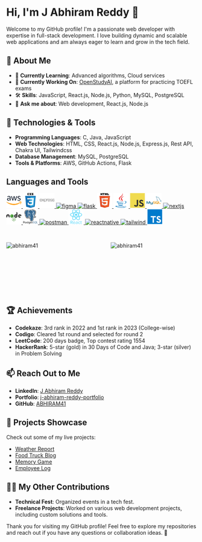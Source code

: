 # Hi, I'm J Abhiram Reddy 👋

Welcome to my GitHub profile! I'm a passionate web developer with expertise in full-stack development. I love building dynamic and scalable web applications and am always eager to learn and grow in the tech field.

## 🚀 About Me

- 🌱 **Currently Learning**: Advanced algorithms, Cloud services
- 💼 **Currently Working On**: [OpenStudyAI](https://openstudyai.com/), a platform for practicing TOEFL exams
- 🛠️ **Skills**: JavaScript, React.js, Node.js, Python, MySQL, PostgreSQL
- 💬 **Ask me about**: Web development, React.js, Node.js

## 🔧 Technologies & Tools

- **Programming Languages**: C, Java, JavaScript
- **Web Technologies**: HTML, CSS, React.js, Node.js, Express.js, Rest API, Chakra UI, Tailwindcss
- **Database Management**: MySQL, PostgreSQL
- **Tools & Platforms**: AWS, GitHub Actions, Flask

## Languages and Tools
<p align="left" class="back1"> 
  <a href="https://aws.amazon.com" target="_blank" rel="noreferrer"> <img src="https://raw.githubusercontent.com/devicons/devicon/master/icons/amazonwebservices/amazonwebservices-original-wordmark.svg" alt="aws" width="40" height="40"/> </a> 
  <a href="https://www.w3schools.com/css/" target="_blank" rel="noreferrer"> <img src="https://raw.githubusercontent.com/devicons/devicon/master/icons/css3/css3-original-wordmark.svg" alt="css3" width="40" height="40"/> </a> 
  <a href="https://expressjs.com" target="_blank" rel="noreferrer"> <img src="https://raw.githubusercontent.com/devicons/devicon/master/icons/express/express-original-wordmark.svg" alt="express" width="40" height="40"/> </a> 
  <a href="https://www.figma.com/" target="_blank" rel="noreferrer"> <img src="https://www.vectorlogo.zone/logos/figma/figma-icon.svg" alt="figma" width="40" height="40"/> </a> 
  <a href="https://flask.palletsprojects.com/" target="_blank" rel="noreferrer"> <img src="https://www.vectorlogo.zone/logos/pocoo_flask/pocoo_flask-icon.svg" alt="flask" width="40" height="40"/> </a> 
  <a href="https://www.w3.org/html/" target="_blank" rel="noreferrer"> <img src="https://raw.githubusercontent.com/devicons/devicon/master/icons/html5/html5-original-wordmark.svg" alt="html5" width="40" height="40"/> </a> <a href="https://www.java.com" target="_blank" rel="noreferrer"> <img src="https://raw.githubusercontent.com/devicons/devicon/master/icons/java/java-original.svg" alt="java" width="40" height="40"/> </a> 
  <a href="https://developer.mozilla.org/en-US/docs/Web/JavaScript" target="_blank" rel="noreferrer"> <img src="https://raw.githubusercontent.com/devicons/devicon/master/icons/javascript/javascript-original.svg" alt="javascript" width="40" height="40"/> </a> 
  <a href="https://www.mysql.com/" target="_blank" rel="noreferrer"> <img src="https://raw.githubusercontent.com/devicons/devicon/master/icons/mysql/mysql-original-wordmark.svg" alt="mysql" width="40" height="40"/> </a> <a href="https://nextjs.org/" target="_blank" rel="noreferrer"> <img src="https://cdn.worldvectorlogo.com/logos/nextjs-2.svg" alt="nextjs" width="40" height="40"/> </a> 
  <a href="https://nodejs.org" target="_blank" rel="noreferrer"> <img src="https://raw.githubusercontent.com/devicons/devicon/master/icons/nodejs/nodejs-original-wordmark.svg" alt="nodejs" width="40" height="40"/> </a> 
  <a href="https://www.postgresql.org" target="_blank" rel="noreferrer"> <img src="https://raw.githubusercontent.com/devicons/devicon/master/icons/postgresql/postgresql-original-wordmark.svg" alt="postgresql" width="40" height="40"/> </a> 
  <a href="https://postman.com" target="_blank" rel="noreferrer"> <img src="https://www.vectorlogo.zone/logos/getpostman/getpostman-icon.svg" alt="postman" width="40" height="40"/> </a> 
  <a href="https://reactjs.org/" target="_blank" rel="noreferrer"> <img src="https://raw.githubusercontent.com/devicons/devicon/master/icons/react/react-original-wordmark.svg" alt="react" width="40" height="40"/> </a> 
  <a href="https://reactnative.dev/" target="_blank" rel="noreferrer"> <img src="https://reactnative.dev/img/header_logo.svg" alt="reactnative" width="40" height="40"/> </a> 
  <a href="https://tailwindcss.com/" target="_blank" rel="noreferrer"> <img src="https://www.vectorlogo.zone/logos/tailwindcss/tailwindcss-icon.svg" alt="tailwind" width="40" height="40"/> </a> 
  <a href="https://www.typescriptlang.org/" target="_blank" rel="noreferrer"> <img src="https://raw.githubusercontent.com/devicons/devicon/master/icons/typescript/typescript-original.svg" alt="typescript" width="40" height="40"/> </a> </p><br/>

<!--<p><img align="left" src="https://github-readme-stats.vercel.app/api/top-langs?username=abhiram41&show_icons=true&locale=en&layout=compact" alt="abhiram41" /></p>-->

<!--<p>&nbsp;<img align="left" src="https://github-readme-stats.vercel.app/api?username=abhiram41&show_icons=true&locale=en" alt="abhiram41" /></p>-->

<p>
  <img align="left" src="https://github-readme-stats.vercel.app/api/top-langs?username=abhiram41&show_icons=true&locale=en&layout=compact" alt="abhiram41" width="33%" />
  <img align="right" src="https://github-readme-streak-stats.herokuapp.com/?user=abhiram41&" alt="abhiram41" width="45%" />
</p><br/><br/><br/><br/><br/><br/><br/><br/>

## 🏆 Achievements

- **Codekaze**: 3rd rank in 2022 and 1st rank in 2023 (College-wise)
- **Codigo**: Cleared 1st round and selected for round 2
- **LeetCode**: 200 days badge, Top contest rating 1554
- **HackerRank**: 5-star (gold) in 30 Days of Code and Java; 3-star (silver) in Problem Solving

## 📫 Reach Out to Me

- **LinkedIn**: [J Abhiram Reddy](https://www.linkedin.com/in/j-abhiram-reddy/)
- **Portfolio**: [j-abhiram-reddy-portfolio](https://j-abhiram-reddy-portfolio.netlify.app)
- **GitHub**: [ABHIRAM41](https://github.com/ABHIRAM41)

## 🎨 Projects Showcase

Check out some of my live projects:

- [Weather Report](https://a-weather-report.netlify.app)
- [Food Truck Blog](https://foodtruckdemo.netlify.app)
- [Memory Game](https://6memory-game.netlify.app)
- [Employee Log](https://employee-log.netlify.app)

## 👨‍💻 My Other Contributions

- **Technical Fest**: Organized events in a tech fest.
- **Freelance Projects**: Worked on various web development projects, including custom solutions and tools.

Thank you for visiting my GitHub profile! Feel free to explore my repositories and reach out if you have any questions or collaboration ideas. 🚀

